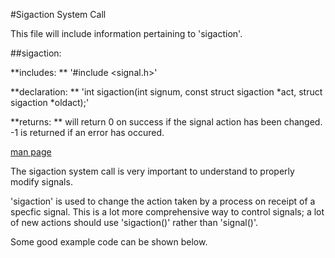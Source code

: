 #Sigaction System Call


This file will include information pertaining to 'sigaction'. 


##sigaction:

**includes: ** '#include <signal.h>'

**declaration: ** 'int sigaction(int signum, const struct sigaction *act, struct sigaction *oldact);'

**returns: ** will return 0 on success if the signal action has been changed. -1 is returned if an error has occured. 

[man page](http://man7.org/linux/man-pages/man2/sigaction.2.html)

The sigaction system call is very important to understand to properly modify signals. 

'sigaction' is used to change the action taken by a process on receipt of a specfic signal. This is a lot more comprehensive way to control signals; a lot of new actions should use 'sigaction()' rather than 'signal()'. 


Some good example code can be shown below.


